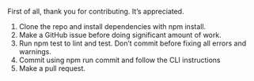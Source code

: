 First of all, thank you for contributing. It’s appreciated.

1. Clone the repo and install dependencies with npm install.
2. Make a GitHub issue before doing significant amount of work.
3. Run npm test to lint and test. Don’t commit before fixing all errors and warnings.
4. Commit using npm run commit and follow the CLI instructions
5. Make a pull request.
